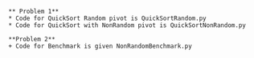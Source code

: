     ** Problem 1**
    * Code for QuickSort Random pivot is QuickSortRandom.py
    * Code for QuickSort with NonRandom pivot is QuickSortNonRandom.py

    **Problem 2**
    + Code for Benchmark is given NonRandomBenchmark.py
